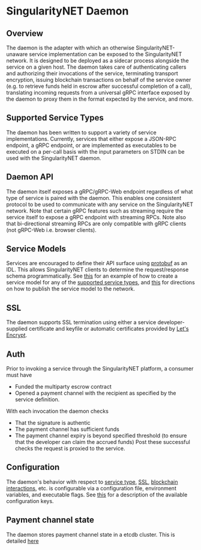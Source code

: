 # SingularityNET Daemon

## Overview

The daemon is the adapter with which an otherwise SingularityNET-unaware service implementation can be exposed to the SingularityNET network. It is designed to be deployed as a sidecar process alongside the service on a given host. The daemon takes care of authenticating callers and authorizing their invocations of the service, terminating transport encryption, issuing blockchain transactions on behalf of the service owner (e.g. to retrieve funds held in escrow after successful completion of a call), translating incoming requests from a universal gRPC interface exposed by the daemon to proxy them in the format expected by the service, and more.

## Supported Service Types

The daemon has been written to support a variety of service implementations. Currently, services that either expose a JSON-RPC endpoint, a gRPC endpoint, or are implemented as executables to be executed on a per-call basis with the input parameters on STDIN can be used with the SingularityNET daemon.

## Daemon API

The daemon itself exposes a gRPC/gRPC-Web endpoint regardless of what type of service is paired with the daemon. This enables one consistent protocol to be used to communicate with any service on the SingularityNET network. Note that certain gRPC features such as streaming require the service itself to expose a gRPC endpoint with streaming RPCs. Note also that bi-directional streaming RPCs are only compatible with gRPC clients (not gRPC-Web i.e. browser clients).

## Service Models

Services are encouraged to define their API surface using [protobuf](https://developers.google.com/protocol-buffers/docs/reference/proto3-spec#service_definition) as an IDL. This allows SingularityNET clients to determine the request/response schema programmatically. See [this](Platform-How-Tos.md#create-a-service-model) for an example of how to create a service model for any of the [supported service types](#supported-service-types), and [this](Platform-How-Tos.md#publish-service-metadata) for directions on how to publish the service model to the network.

## SSL

The daemon supports SSL termination using either a service developer-supplied certificate and keyfile or automatic certificates provided by [Let's Encrypt](https://letsencrypt.org/).

## Auth

Prior to invoking a service through the SingularityNET platform, a consumer must have 
- Funded  the multiparty escrow contract 
- Opened a payment channel with the recipient as specified by the service definition. 

With each invocation the daemon checks 
- That the signature is authentic
- The payment channel has sufficient funds
- The payment channel expiry is beyond specified threshold (to ensure that the developer can claim the accrued funds)
Post these successful checks the request is proxied to the service.

## Configuration

The daemon's behavior with respect to [service type](#supported-service-types), [SSL](#ssl), [blockchain interactions](#blockchain), etc. is configurable via a configuration file, environment variables, and executable flags. See [this](Platform-How-Tos.md#configure-singularitynet-daemon) for a description of the available configuration keys.

## Payment channel state

The daemon stores payment channel state in a etcdb cluster. This is detailed [here](../payment-channel/PaymentChannelStorage.md)

